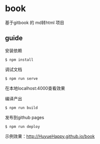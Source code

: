 # book

基于gitbook 的 md转html 项目

## guide

安装依赖
```
$ npm install
```

调试文档
```
$ npm run serve
```
在本地localhost:4000查看效果

编译产出
```
$ npm run build
```

发布到github pages
```
$ npm run deploy
```
示例效果：http://HuyueHappy.github.io/book
